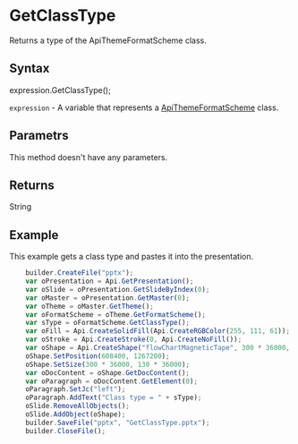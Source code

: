 # GetClassType

Returns a type of the ApiThemeFormatScheme class.

## Syntax

expression.GetClassType();

`expression` - A variable that represents a [ApiThemeFormatScheme](../ApiThemeFormatScheme.md) class.

## Parametrs

This method doesn't have any parameters.

## Returns

String

## Example

This example gets a class type and pastes it into the presentation.

```javascript
	builder.CreateFile("pptx");
	var oPresentation = Api.GetPresentation();
	var oSlide = oPresentation.GetSlideByIndex(0);
	var oMaster = oPresentation.GetMaster(0);
	var oTheme = oMaster.GetTheme();
	var oFormatScheme = oTheme.GetFormatScheme();
	var sType = oFormatScheme.GetClassType();
	var oFill = Api.CreateSolidFill(Api.CreateRGBColor(255, 111, 61));
	var oStroke = Api.CreateStroke(0, Api.CreateNoFill());
	var oShape = Api.CreateShape("flowChartMagneticTape", 300 * 36000, 130 * 36000, oFill, oStroke);
	oShape.SetPosition(608400, 1267200);
	oShape.SetSize(300 * 36000, 130 * 36000);
	var oDocContent = oShape.GetDocContent();
	var oParagraph = oDocContent.GetElement(0);
	oParagraph.SetJc("left");
	oParagraph.AddText("Class type = " + sType);
	oSlide.RemoveAllObjects();
	oSlide.AddObject(oShape);
	builder.SaveFile("pptx", "GetClassType.pptx");
	builder.CloseFile();
```